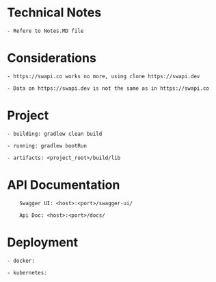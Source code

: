 
Technical Notes
===============

	- Refere to Notes.MD file


Considerations
==============

    - https://swapi.co works no more, using clone https://swapi.dev

    - Data on https://swapi.dev is not the same as in https://swapi.co


Project
=======

    - building: gradlew clean build

    - running: gradlew bootRun

    - artifacts: <project_root>/build/lib


API Documentation
=================

		Swagger UI: <host>:<port>/swagger-ui/
		
		Api Doc: <host>:<port>/docs/


Deployment
==========

    - docker: 

    - kubernetes:


